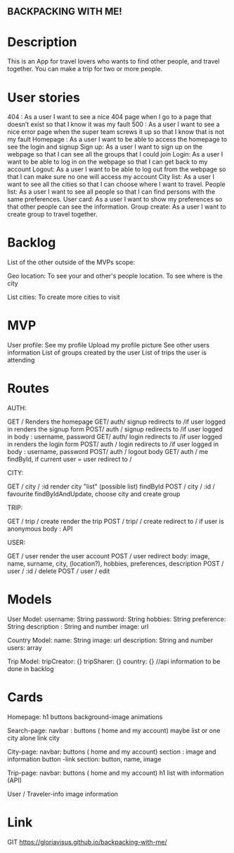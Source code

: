 ## BACKPACKING WITH ME!

# Description

This is an App for travel lovers who wants to find other people, and travel together. You can make a trip for two or more people.

# User stories

404 : As a user I want to see a nice 404 page when I go to a page that doesn’t exist so that I know it was my fault
500 : As a user I want to see a nice error page when the super team screws it up so that I know that is not my fault
Homepage : As a user I want to be able to access the homepage to see the login and signup
Sign up: As a user I want to sign up on the webpage so that I can see all the groups that I could join
Login: As a user I want to be able to log in on the webpage so that I can get back to my account
Logout: As a user I want to be able to log out from the webpage so that I can make sure no one will access my account
City list: As a user I want to see all the cities so that I can choose where I want to travel.
People list: As a user I want to see all people so that I can find persons with the same preferences.
User card: As a user I want to show my preferences so that other people can see the information.
Group create: As a user I want to create group to travel together.

# Backlog

List of the other outside of the MVPs scope:

Geo location:
To see your and other's people location.
To see where is the city

List cities:
To create more cities to visit

# MVP

User profile:
See my profile
Upload my profile picture
See other users information
List of groups created by the user
List of trips the user is attending

# Routes

AUTH:

GET / Renders the homepage
GET/ auth/ signup
    redirects to /if user logged in
    renders the signup form
POST/ auth / signup
    redirects to /if user logged in
    body : username, password
GET/ auth/ login
    redirects to /if user logged in
    renders the login form
POST/ auth / login
    redirects to /if user logged in
    body : username, password
POST/ auth / logout
    body 
GET/ auth / me
    findById, if current user = user redirect  to /

CITY:

GET / city / :id
    render city "list" (possible list)
    findById
POST / city / :id / favourite
    findByIdAndUpdate, choose city and create group

TRIP:

GET / trip / create
    render the trip
POST / trip/ / create
    redirect to / if user is anonymous
    body : API

USER:

GET / user
    render the user account
POST / user
    redirect 
    body: image, name, surname, city, (location?), hobbies, preferences, description
POST / user / :id / delete
POST / user / edit


# Models

User Model:
    username: String
    password: String
    hobbies: String
    preference: String
    description : String and number
    image: url

Country Model: 
    name: String
    image: url
    description: String and number
    users: array

Trip Model: 
    tripCreator: {}
    tripSharer: {}
    country: {}
    //api information to be done in backlog


# Cards
Homepage:
    h1
    buttons
    background-image
    animations

Search-page:
    navbar : buttons ( home and my account)
    maybe list or one city alone
    link city

City-page:
    navbar: buttons ( home and my account)
    section : image and information
    button -link
    section: button, name, image

Trip-page:
    navbar: buttons ( home and my account)
    h1
    list with information (API)

User / Traveler-info
    image
    information


# Link

GIT
 https://gloriavisus.github.io/backpacking-with-me/











